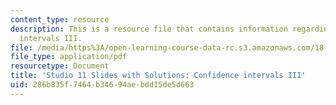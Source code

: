 ```yaml
---
content_type: resource
description: This is a resource file that contains information regarding confidence
  intervals III.
file: /media/https%3A/open-learning-course-data-rc.s3.amazonaws.com/18-05-introduction-to-probability-and-statistics-spring-2014/286b835f7464b34694aebdd15de5d663_MIT18_05S14_studio11slides.pdf
file_type: application/pdf
resourcetype: Document
title: 'Studio 11 Slides with Solutions: Confidence intervals III'
uid: 286b835f-7464-b346-94ae-bdd15de5d663
---
```

